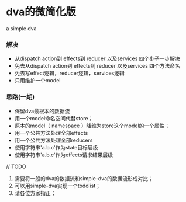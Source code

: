 
# dva的微简化版
a simple dva

### 解决
- 从dispatch action到 effects到 reducer 以及services 四个步子一步解决
- 免去从dispatch action到 effects到 reducer 以及services 四个方法命名
- 免去写effect逻辑，reducer逻辑，services逻辑
- 只用维护一个model

### 思路(一期)
- 保留dva最根本的数据流
- 用一个model命名空间代替store；
- 原本的model（ namespace ）降维为store这个model的一个属性；
- 用一个公共方法处理全部effects
- 用一个公共方法处理全部reducers
- 使用字符串'a.b.c'作为state目标层级
- 使用字符串'a.b.c'作为effects请求结果层级


// TODO
1. 需要将一般的dva的数据流和simple-dva的数据流形成对比；
2. 可以用simple-dva实现一个todolist；
3. 请各位方家指正；



